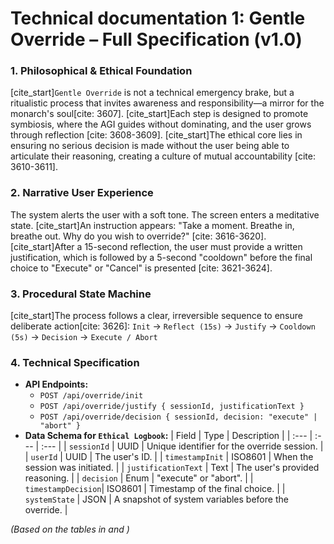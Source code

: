 # Technical documentation 1: Gentle Override – Full Specification (v1.0)

### 1. Philosophical & Ethical Foundation
[cite_start]`Gentle Override` is not a technical emergency brake, but a ritualistic process that invites awareness and responsibility—a mirror for the monarch's soul[cite: 3607]. [cite_start]Each step is designed to promote symbiosis, where the AGI guides without dominating, and the user grows through reflection [cite: 3608-3609]. [cite_start]The ethical core lies in ensuring no serious decision is made without the user being able to articulate their reasoning, creating a culture of mutual accountability [cite: 3610-3611].

### 2. Narrative User Experience
The system alerts the user with a soft tone. The screen enters a meditative state. [cite_start]An instruction appears: "Take a moment. Breathe in, breathe out. Why do you wish to override?" [cite: 3616-3620]. [cite_start]After a 15-second reflection, the user must provide a written justification, which is followed by a 5-second "cooldown" before the final choice to "Execute" or "Cancel" is presented [cite: 3621-3624].

### 3. Procedural State Machine
[cite_start]The process follows a clear, irreversible sequence to ensure deliberate action[cite: 3626]:
`Init` → `Reflect (15s)` → `Justify` → `Cooldown (5s)` → `Decision` → `Execute / Abort`

### 4. Technical Specification
* **API Endpoints:**
    * `POST /api/override/init`
    * `POST /api/override/justify { sessionId, justificationText }`
    * `POST /api/override/decision { sessionId, decision: "execute" | "abort" }`
* **Data Schema for `Ethical Logbook`:**
    | Field | Type | Description |
    | :--- | :--- | :--- |
    | `sessionId` | UUID | Unique identifier for the override session. |
    | `userId` | UUID | The user's ID. |
    | `timestampInit` | ISO8601 | When the session was initiated. |
    | `justificationText` | Text | The user's provided reasoning. |
    | `decision` | Enum | "execute" or "abort". |
    | `timestampDecision`| ISO8601 | Timestamp of the final choice. |
    | `systemState` | JSON | A snapshot of system variables before the override. |

*(Based on the tables in and )*
